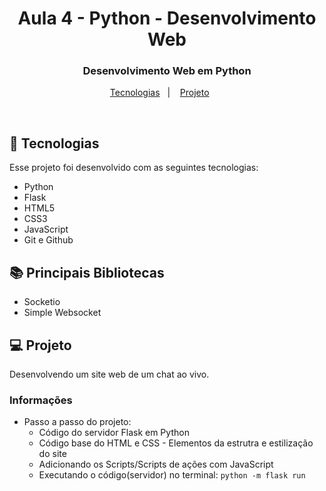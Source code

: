 <h1 align="center">Aula 4 - Python - Desenvolvimento Web</h1>

<h3 align="center">
Desenvolvimento Web em Python
</h3>

<p align="center">
  <a href="#-tecnologias">Tecnologias</a>&nbsp;&nbsp;&nbsp;|&nbsp;&nbsp;&nbsp;
  <a href="#-projeto">Projeto</a>&nbsp;&nbsp;&nbsp;&nbsp;&nbsp;&nbsp;
</p>

<br>

## 🚀 Tecnologias

Esse projeto foi desenvolvido com as seguintes tecnologias:

- Python
- Flask
- HTML5
- CSS3
- JavaScript
- Git e Github

## 📚 Principais Bibliotecas

- Socketio
- Simple Websocket

## 💻 Projeto

Desenvolvendo um site web de um chat ao vivo.

### Informações
- Passo a passo do projeto:
  - Código do servidor Flask em Python
  - Código base do HTML e CSS - Elementos da estrutra e estilização do site
  - Adicionando os Scripts/Scripts de ações com JavaScript
  - Executando o código(servidor) no terminal: `python -m flask run`
